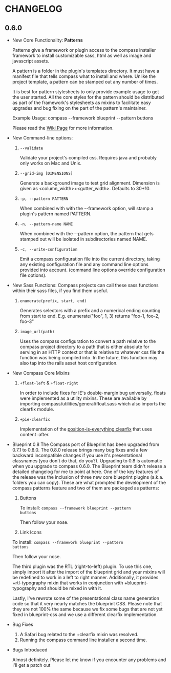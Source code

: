 CHANGELOG
=========

0.6.0
-----

* New Core Functionality: **Patterns**

  Patterns give a framework or plugin access to the compass installer framework
  to install customizable sass, html as well as image and javascript assets.
  
  A pattern is a folder in the plugin's templates directory. It must
  have a manifest file that tells compass what to install and where.
  Unlike the project template, a pattern can be stamped out any number of
  times.
  
  It is best for pattern stylesheets to only provide example usage to get
  the user started. All the core styles for the pattern should be
  distributed as part of the framework's stylesheets as mixins to
  facilitate easy upgrades and bug fixing on the part of the pattern's
  maintainer.
  
  Example Usage:
  compass --framework blueprint --pattern buttons
  
  Please read the
  [Wiki Page](http://wiki.github.com/chriseppstein/compass/patterns) for more information.
  
* New Command-line options:
  1. <code>--validate</code>
  
     Validate your project's compiled css. Requires java and probably only works on Mac and Unix.
  2. <code>--grid-img [DIMENSIONS]</code>
  
     Generate a background image to test grid alignment. Dimension is given as
     <column_width>+<gutter_width>. Defaults to 30+10.
  3. <code>-p, --pattern PATTERN</code>

     When combined with with the --framework option, will stamp a plugin's pattern named PATTERN.
  4. <code>-n, --pattern-name NAME</code>

     When combined with the --pattern option, the pattern that gets stamped out will
     be isolated in subdirectories named NAME.
  5. <code>-c, --write-configuration</code>

     Emit a compass configuration file into the current directory, taking any existing configuration
     file and any command line options provided into account. (command line options override
     configuration file options).

* New Sass Functions:
  Compass projects can call these sass functions within their sass files, if you find them useful.
  1. <code>enumerate(prefix, start, end)</code>
     
     Generates selectors with a prefix and a numerical ending
     counting from start to end. E.g. enumerate("foo", 1, 3) returns "foo-1, foo-2, foo-3"
  2. <code>image_url(path)</code>
  
     Uses the compass configuration to convert a path relative to the compass
     project directory to a path that is either absolute for serving in an HTTP
     context or that is relative to whatever css file the function was being
     compiled into. In the future, this function may also tap into the rails
     asset host configuration.

* New Compass Core Mixins
  1. <code>+float-left</code> & <code>+float-right</code>

     In order to include fixes for IE's double-margin bug universally,
     floats were implemented as a utility mixins. These are available by importing
     compass/utilities/general/float.sass which also imports the clearfix module.
  2. <code>+pie-clearfix</code>

     Implementation of the
     [position-is-everything clearfix](http://www.positioniseverything.net/easyclearing.html)
     that uses content :after.

* Blueprint 0.8
  The Compass port of Blueprint has been upgraded from 0.7.1 to 0.8.0. The 0.8.0 release
  brings many bug fixes and a few backward incompatible changes if you use it's presentational
  classnames (you don't do that, do you?). Upgrading to 0.8 is automatic when you upgrade to
  compass 0.6.0. The Blueprint team didn't release a detailed changelog for me to point at here.
  One of the key features of the release was the inclusion of three new core blueprint plugins
  (a.k.a. folders you can copy). These are what prompted the development of the compass patterns
  feature and two of them are packaged as patterns:
  1. Buttons

     To install: <code>compass --framework blueprint --pattern buttons</code>
     
     Then follow your nose.
  2. Link Icons

    To install: <code>compass --framework blueprint --pattern buttons</code>

    Then follow your nose.

  The third plugin was the RTL (right-to-left) plugin. To use this one, simply import it after the import
  of the blueprint grid and your mixins will be redefined to work in a left to right manner. Additionally,
  it provides +rtl-typography mixin that works in conjunction with +blueprint-typography and should be mixed
  in with it.

  Lastly, I've rewrote some of the presentational class name generation code so that it very nearly
  matches the blueprint CSS. Please note that they are not 100% the same because we fix some bugs
  that are not yet fixed in blueprint-css and we use a different clearfix implementation.

* Bug Fixes
  1. A Safari bug related to the +clearfix mixin was resolved.
  2. Running the compass command line installer a second time.

* Bugs Introduced

  Almost definitely. Please let me know if you encounter any problems and I'll get a patch out
  